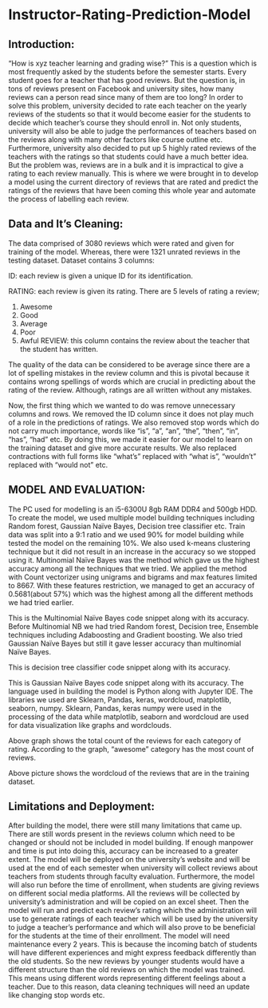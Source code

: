 # Instructor-Rating-Prediction-Model


 ## Introduction:
 
“How is xyz teacher learning and grading wise?”
This is a question which is most frequently asked by the students before the semester starts. Every student goes for a teacher that has good reviews. But the question is, in tons of reviews present on Facebook and university sites, how many reviews can a person read since many of them are too long? In order to solve this problem, university decided to rate each teacher on the yearly reviews of the students so that it would become easier for the students to decide which teacher’s course they should enroll in. Not only students, university will also be able to judge the performances of teachers based on the reviews along with many other factors like course outline etc. Furthermore, university also decided to put up 5 highly rated reviews of the teachers with the ratings so that students could have a much better idea.
But the problem was, reviews are in a bulk and it is impractical to give a rating to each review manually. This is where we were brought in to develop a model using the current directory of reviews that are rated and predict the ratings of the reviews that have been coming this whole year and automate the process of labelling each review.

## Data and It’s Cleaning:

The data comprised of 3080 reviews which were rated and given for training of the model. Whereas, there were 1321 unrated reviews in the testing dataset. Dataset contains 3 columns:

ID: each review is given a unique ID for its identification.


RATING: each review is given its rating. There are 5 levels of rating a review;
1.	Awesome
2.	Good
3.	Average
4.	Poor
5.	Awful
REVIEW: this column contains the review about the teacher that the student has written.

The quality of the data can be considered to be average since there are a lot of spelling mistakes in the review column and this is pivotal because it contains wrong spellings of words which are crucial in predicting about the rating of the review. Although, ratings are all written without any mistakes.





Now, the first thing which we wanted to do was remove unnecessary columns and rows. We removed the ID column since it does not play much of a role in the predictions of ratings.
We also removed stop words which do not carry much importance, words like “is”, “a”, “an”, “the”, “then”, “in”, “has”, “had” etc. By doing this, we made it easier for our model to learn on the training dataset and give more accurate results. We also replaced contractions with full forms like “what’s” replaced with “what is”, “wouldn’t” replaced with “would not” etc.

 ## MODEL AND EVALUATION:

The PC used for modelling is an i5-6300U 8gb RAM DDR4 and 500gb HDD.
To create the model, we used multiple model building techniques including Random forest, Gaussian Naïve Bayes, Decision tree classifier etc. Train data was split into a 9:1 ratio and we used 90% for model building while tested the model on the remaining 10%. We also used k-means clustering technique but it did not result in an increase in the accuracy so we stopped using it.
Multinomial Naïve Bayes was the method which gave us the highest accuracy among all the techniques that we tried. We applied the method with Count vectorizer using unigrams and bigrams and max features limited to 8667. With these features restriction, we managed to get an accuracy of 0.5681(about 57%) which was the highest among all the different methods we had tried earlier.
	

This is the Multinomial Naïve Bayes code snippet along with its accuracy.
Before Multinomial NB we had tried Random forest, Decision tree, Ensemble techniques including Adaboosting and Gradient boosting. We also tried Gaussian Naïve Bayes but still it gave lesser accuracy than multinomial Naïve Bayes.

This is decision tree classifier code snippet along with its accuracy.
 
This is Gaussian Naïve Bayes code snippet along with its accuracy.
The language used in building the model is Python along with Jupyter IDE. The libraries we used are Sklearn, Pandas, keras, wordcloud, matplotlib, seaborn, numpy. Sklearn, Pandas, keras numpy were used in the processing of the data while matplotlib, seaborn and wordcloud are used for data visualization like graphs and wordclouds.








Above graph shows the total count of the reviews for each category of rating. According to the graph, “awesome” category has the most count of reviews.







Above picture shows the wordcloud of the reviews that are in the training dataset.
## Limitations and Deployment:

After building the model, there were still many limitations that came up. There are still words present in the reviews column which need to be changed or should not be included in model building. If enough manpower and time is put into doing this, accuracy can be increased to a greater extent.
The model will be deployed on the university’s website and will be used at the end of each semester when university will collect reviews about teachers from students through faculty evaluation. Furthermore, the model will also run before the time of enrollment, when students are giving reviews on different social media platforms. All the reviews will be collected by university’s administration and will be copied on an excel sheet. Then the model will run and predict each review’s rating which the administration will use to generate ratings of each teacher which will be used by the university to judge a teacher’s performance and which will also prove to be beneficial for the students at the time of their enrollment.
The model will need maintenance every 2 years. This is because the incoming batch of students will have different experiences and might express feedback differently than the old students. So the new reviews by younger students would have a different structure than the old reviews on which the model was trained. This means using different words representing different feelings about a teacher. Due to this reason, data cleaning techniques will need an update like changing stop words etc. 

